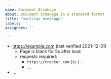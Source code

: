 ```yaml
---
name: Document Breakage
about: Document breakage in a standard format
title: "<entity> breakage"
labels: ''
assignees: ''

---
```


<!-- Each exception shoudl be documented. Please create an issue using template below before creating a new exception. -->
<!-- Title should contain eTLD+1 of the tracker (and not the site that's broken). -->
  
- https://example.com <!--link to page with breakage--> (last verified 2021-12-31)
  - Page is blank for 5s after load. <!-- description of breakage -->
  - requests required:
    - `https://tracker.com` <!-- url of the request that needs to be unblocked --> (`js` <!--resource type(s)-->) - <!--additional description-->
    - …
- … <!-- other site that's broken due to blocking of the same tracker -->
